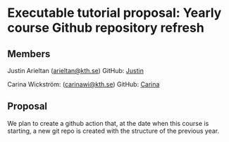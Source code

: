 # Executable tutorial proposal: Yearly course Github repository refresh
 
## Members
 
Justin Arieltan (arieltan@kth.se)
GitHub: [Justin](https://github.com/Agriad)
 
Carina Wickström: (carinawi@kth.se)
GitHub: [Carina](https://github.com/carinawic)
 
## Proposal

We plan to create a github action that, at the date when this course is starting, a new git repo is created with the structure of the previous year. 